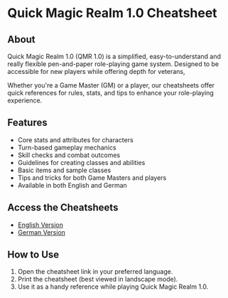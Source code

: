 # Quick Magic Realm 1.0 Cheatsheet

## About

Quick Magic Realm 1.0 (QMR 1.0) is a simplified, easy-to-understand and really flexible pen-and-paper role-playing game system.
Designed to be accessible for new players while offering depth for veterans,

Whether you're a Game Master (GM) or a player, our cheatsheets offer quick references for rules, stats,
and tips to enhance your role-playing experience.

## Features

- Core stats and attributes for characters
- Turn-based gameplay mechanics
- Skill checks and combat outcomes
- Guidelines for creating classes and abilities
- Basic items and sample classes
- Tips and tricks for both Game Masters and players
- Available in both English and German

## Access the Cheatsheets

- [English Version](https://hardliner66.github.io/qmr/en.html)
- [German Version](https://hardliner66.github.io/qmr/de.html)

## How to Use

1. Open the cheatsheet link in your preferred language.
2. Print the cheatsheet (best viewed in landscape mode).
3. Use it as a handy reference while playing Quick Magic Realm 1.0.

